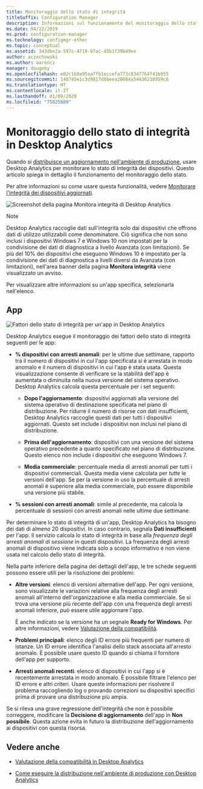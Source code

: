 ```yaml
---
title: Monitoraggio dello stato di integrità
titleSuffix: Configuration Manager
description: Informazioni sul funzionamento del monitoraggio dello stato di integrità in Desktop Analytics.
ms.date: 04/22/2019
ms.prod: configuration-manager
ms.technology: configmgr-other
ms.topic: conceptual
ms.assetid: 343dbe2a-597c-4719-b7ac-45b1f39b49ee
author: aczechowski
ms.author: aaroncz
manager: dougeby
ms.openlocfilehash: e02c168a95aa7fb1eccefa773c8347764f43b955
ms.sourcegitcommit: 148745e1c3d9817d8beea20684a54436210959c6
ms.translationtype: HT
ms.contentlocale: it-IT
ms.lasthandoff: 01/09/2020
ms.locfileid: "75825609"
---
```

# <a name="health-status-monitoring-in-desktop-analytics"></a>Monitoraggio dello stato di integrità in Desktop Analytics

Quando si [distribuisce un aggiornamento nell'ambiente di produzione](/sccm/desktop-analytics/deploy-prod), usare Desktop Analytics per monitorare lo stato di integrità dei dispositivi. Questo articolo spiega in dettaglio il funzionamento del monitoraggio dello stato.

Per altre informazioni su come usare questa funzionalità, vedere [Monitorare l'integrità dei dispositivi aggiornati](/sccm/desktop-analytics/deploy-prod#bkmk_monitor).

![Screenshot della pagina Monitora integrità di Desktop Analytics](media/monitor-health.png)

> [!NOTE]  
> Desktop Analytics raccoglie dati sull'integrità solo dai dispositivi che offrono dati di utilizzo utilizzabili come denominatore. Ciò significa che non sono inclusi i dispositivi Windows 7 e Windows 10 non impostati per la condivisione dei dati di diagnostica a livello Avanzata (con limitazioni). Se più del 10% dei dispositivi che eseguono Windows 10 è impostato per la condivisione dei dati di diagnostica a livelli diversi da Avanzata (con limitazioni), nell'area banner della pagina **Monitora integrità** viene visualizzato un avviso.  

Per visualizzare altre informazioni su un'app specifica, selezionarla nell'elenco.



## <a name="apps"></a>App

![Fattori dello stato di integrità per un'app in Desktop Analytics](media/monitor-health-status-factors.png)

Desktop Analytics esegue il monitoraggio dei fattori dello stato di integrità seguenti per le app:

- **% dispositivi con arresti anomali**: per le ultime due settimane, rapporto tra il numero di dispositivi in cui l'app specificata si è arrestata in modo anomalo e il numero di dispositivi in cui l'app è stata usata. Questa visualizzazione consente di verificare se la stabilità dell'app è aumentata o diminuita nella nuova versione del sistema operativo. Desktop Analytics calcola questa percentuale per i set seguenti:  

    - **Dopo l'aggiornamento**: dispositivi aggiornati alla versione del sistema operativo di destinazione specificata nel piano di distribuzione. Per ridurre il numero di risorse con dati insufficienti, Desktop Analytics raccoglie questi dati per tutti i dispositivi aggiornati. Questo set include i dispositivi non inclusi nel piano di distribuzione.  

    - **Prima dell'aggiornamento**: dispositivi con una versione del sistema operativo precedente a quanto specificato nel piano di distribuzione. Questo elenco non include i dispositivi che eseguono Windows 7.  

    - **Media commerciale**: percentuale media di arresti anomali per tutti i dispositivi commerciali. Questa media viene calcolata per *tutte* le versioni dell'app. Se per la versione in uso la percentuale di arresti anomali è superiore alla media commerciale, può essere disponibile una versione più stabile.  

- **% sessioni con arresti anomali**: simile al precedente, ma calcola la percentuale di sessioni con arresti anomali nelle ultime due settimane.  

Per determinare lo stato di integrità di un'app, Desktop Analytics ha bisogno dei dati di almeno 20 dispositivi. In caso contrario, segnala **Dati insufficienti** per l'app. Il servizio calcola lo stato di integrità in base alla *frequenza degli arresti anomali di sessione* in questi dispositivi. La frequenza degli arresti anomali di dispositivo viene indicata solo a scopo informativo e non viene usata nel calcolo dello stato di integrità.

Nella parte inferiore della pagina dei dettagli dell'app, le tre schede seguenti possono essere utili per la risoluzione dei problemi:

- **Altre versioni**: elenco di versioni alternative dell'app. Per ogni versione, sono visualizzate le variazioni relative alla frequenza degli arresti anomali all'interno dell'organizzazione e alla media commerciale. Se si trova una versione più recente dell'app con una frequenza degli arresti anomali inferiore, può essere utile aggiornare l'app.  

    È anche indicato se la versione ha un segnale **Ready for Windows**. Per altre informazioni, vedere [Valutazione della compatibilità](compat-assessment.md#driver-risk-assessment).  

- **Problemi principali**: elenco degli ID errore più frequenti per numero di istanze. Un ID errore identifica l'analisi dello stack associata all'arresto anomalo. È possibile usare questo ID quando si chiama il fornitore dell'app per supporto.  

- **Arresti anomali recenti**:  elenco di dispositivi in cui l'app si è recentemente arrestata in modo anomalo. È possibile filtrare l'elenco per ID errore e altri criteri. Usare queste informazioni per risolvere il problema raccogliendo log o provando correzioni su dispositivi specifici prima di provare una distribuzione più ampia.  

Se si rileva una grave regressione dell'integrità che non è possibile correggere, modificare la **Decisione di aggiornamento** dell'app in **Non possibile**. Questa azione evita in futuro la distribuzione dell'aggiornamento ai dispositivi con questa risorsa.


## <a name="see-also"></a>Vedere anche

- [Valutazione della compatibilità in Desktop Analytics](/sccm/desktop-analytics/compat-assessment)  

- [Come eseguire la distribuzione nell'ambiente di produzione con Desktop Analytics](/sccm/desktop-analytics/deploy-prod)  
